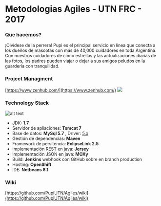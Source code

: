 # Metodologias Agiles - UTN FRC - 2017

### Que hacemos?

¡Olvídese de la perrera! Pupi es el principal servicio en línea que conecta a los dueños de mascotas con más de 40,000 cuidadores en toda Argentina. Con nuestros cuidadores de cinco estrellas y las actualizaciones diarias de las fotos, los padres pueden viajar o dejar a sus amigos peludos en la guardería con tranquilidad.

### Project Managment

[https://www.zenhub.com/](https://www.zenhub.com/)
<a href="https://zenhub.com"><img src="https://raw.githubusercontent.com/ZenHubIO/support/master/zenhub-badge.png"></a>

### Technology Stack

[logo]: http://www.codingpedia.org/wp-content/uploads/2014/05/Rest-Demo-Diagram.png "Logo Title Text 2"
![alt text][logo]

* JDK: **1.7**
* Servidor de apliaciones: **Tomcat 7**
* Base de datos: **MySql 5.7** , Driver: [5.x](https://dev.mysql.com/doc/connector-j/6.0/en/connector-j-versions.html)
* Gestión de dependencias: **Maven**
* Framework de persitencia: **EclipseLink 2.5**
* Implementación REST en java: **Jersey**
* Implementación JSON en java: **MOXy**
* Build: **Jenkins** webhook con GitHub sobre en branch production
* Hosting: **OpenShift**
* IDE: **Netbeans 8.1**

### Wiki

[https://github.com/PupiUTN/Agiles/wiki](https://github.com/PupiUTN/Agiles/wiki)
